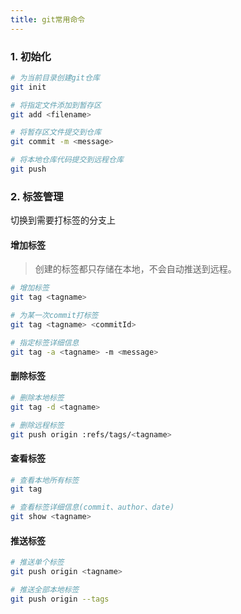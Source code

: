 ```yaml
---
title: git常用命令
---
```

### 1. 初始化
``` sh
# 为当前目录创建git仓库
git init

# 将指定文件添加到暂存区
git add <filename>

# 将暂存区文件提交到仓库
git commit -m <message>

# 将本地仓库代码提交到远程仓库
git push
```
### 2. 标签管理
切换到需要打标签的分支上

#### 增加标签
> 创建的标签都只存储在本地，不会自动推送到远程。
``` sh
# 增加标签
git tag <tagname>

# 为某一次commit打标签
git tag <tagname> <commitId>

# 指定标签详细信息
git tag -a <tagname> -m <message>
```
#### 删除标签
``` sh
# 删除本地标签
git tag -d <tagname>

# 删除远程标签
git push origin :refs/tags/<tagname>
```

#### 查看标签
``` sh
# 查看本地所有标签
git tag

# 查看标签详细信息(commit、author、date)
git show <tagname>
```
#### 推送标签

``` sh
# 推送单个标签
git push origin <tagname>

# 推送全部本地标签
git push origin --tags
```